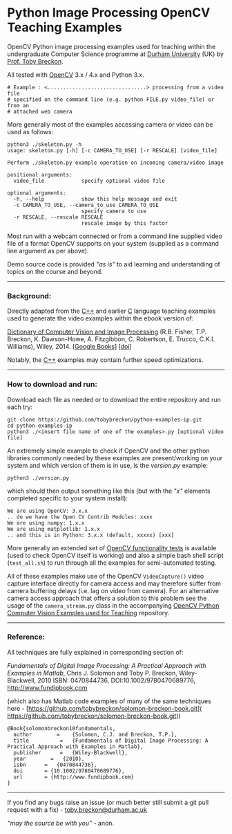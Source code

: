 # Python Image Processing OpenCV Teaching Examples

OpenCV Python image processing examples used for teaching within the undergraduate Computer Science programme
at [Durham University](http://www.durham.ac.uk) (UK) by [Prof. Toby Breckon](http://community.dur.ac.uk/toby.breckon/).

All tested with [OpenCV](http://www.opencv.org) 3.x / 4.x and Python 3.x.

```
# Example : <................................> processing from a video file
# specified on the command line (e.g. python FILE.py video_file) or from an
# attached web camera
```

More generally most of the examples accessing camera or video can be used as follows:

```
python3 ./skeleton.py -h
usage: skeleton.py [-h] [-c CAMERA_TO_USE] [-r RESCALE] [video_file]

Perform ./skeleton.py example operation on incoming camera/video image

positional arguments:
  video_file            specify optional video file

optional arguments:
  -h, --help            show this help message and exit
  -c CAMERA_TO_USE, --camera_to_use CAMERA_TO_USE
                        specify camera to use
  -r RESCALE, --rescale RESCALE
                        rescale image by this factor
```

Most run with a webcam connected or from a command line supplied video file of a format OpenCV supports on your system (supplied as a command line argument as per above).

Demo source code is provided _"as is"_ to aid learning and understanding of topics on the course and beyond.

---

### Background:

Directly adapted from the [C++](https://github.com/tobybreckon/cpp-examples-ipcv.git) and earlier [C](https://github.com/tobybreckon/cpp-examples-ipcv.git) language teaching examples used to generate the video examples within the ebook version of:

[Dictionary of Computer Vision and Image Processing](http://dx.doi.org/10.1002/9781119286462) (R.B. Fisher, T.P. Breckon, K. Dawson-Howe, A. Fitzgibbon, C. Robertson, E. Trucco, C.K.I. Williams), Wiley, 2014.
[[Google Books](http://books.google.co.uk/books?id=TaEQAgAAQBAJ&lpg=PP1&dq=isbn%3A1118706811&pg=PP1v=onepage&q&f=false)] [[doi](http://dx.doi.org/10.1002/9781119286462)]

Notably, the [C++](https://github.com/tobybreckon/cpp-examples-ipcv.git) examples may contain further speed optimizations.

---
### How to download and run:

Download each file as needed or to download the entire repository and run each try:

```
git clone https://github.com/tobybreckon/python-examples-ip.git
cd python-examples-ip
python3 ./<insert file name of one of the examples>.py [optional video file]
```

An extremely simple example to check if OpenCV and the other python libraries commonly needed by these examples are present/working
on your system and which version of them is in use, is the _version.py_ example:

```
python3 ./version.py
```

which should then output something like this (but with the _"x"_ elements completed
specific to your system install):

```
We are using OpenCV: 3.x.x
.. do we have the Open CV Contrib Modules: xxxx
We are using numpy: 1.x.x
We are using matplotlib: 1.x.x
.. and this is in Python: 3.x.x (default, xxxxx) [xxx]
```

More generally an extended set of [OpenCV functionality tests](TESTING.md) is available (used to check OpenCV itself is working) and also a simple bash shell script (``test_all.sh``) to run through all the examples for semi-automated testing.

All of these examples make use of the OpenCV ``VideoCapture()`` video capture interface directly for camera access and may therefore suffer from camera buffering delays (i.e. lag on video from camera). For an alternative camera access approach that offers a solution to this problem see the usage of the ``camera_stream.py`` class in the accompanying [OpenCV Python Computer Vision Examples used for Teaching](https://github.com/tobybreckon/python-examples-cv) repository.

---

### Reference:

All techniques are fully explained in corresponding section of:

_Fundamentals of Digital Image Processing: A Practical Approach with Examples in Matlab_,
Chris J. Solomon and Toby P. Breckon, Wiley-Blackwell, 2010
ISBN: 0470844736, DOI:10.1002/9780470689776, http://www.fundipbook.com

(which also has Matlab code examples of many of the same techniques here - [https://github.com/tobybreckon/solomon-breckon-book.git]( https://github.com/tobybreckon/solomon-breckon-book.git))

```
@Book{solomonbreckon10fundamentals,
  author 	    = 	 {Solomon, C.J. and Breckon, T.P.},
  title 	     = 	 {Fundamentals of Digital Image Processing: A Practical Approach with Examples in Matlab},
  publisher 	 = 	 {Wiley-Blackwell},
  year 		  =   {2010},
  isbn      =   {0470844736},
  doi       = {10.1002/9780470689776},
  url       = {http://www.fundipbook.com}
}
```

---

If you find any bugs raise an issue (or much better still submit a git pull request with a fix) - toby.breckon@durham.ac.uk

_"may the source be with you"_ - anon.
